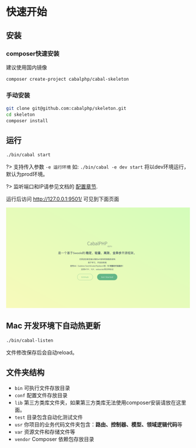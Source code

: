 # 快速开始


## 安装

### composer快速安装

建议使用国内镜像

```bash
composer create-project cabalphp/cabal-skeleton
```
### 手动安装

```bash
git clone git@github.com:cabalphp/skeleton.git
cd skeleton
composer install
```

## 运行

```bash
./bin/cabal start
```

?> 支持传入参数 `-e 运行环境` 如: `./bin/cabal -e dev start` 将以dev环境运行，默认为prod环境。

?> 监听端口和IP请参见文档的 [配置章节](https://github.com/QingWei-Li/docsify-cli).

运行后访问 http://127.0.0.1:9501/ 可见到下面页面

![](/_media/home.png)

## Mac 开发环境下自动热更新

```bash
./bin/cabal-listen
```

文件修改保存后会自动reload。


## 文件夹结构

* `bin` 可执行文件存放目录
* `conf` 配置文件存放目录
* `lib` 第三方类库文件夹，如果第三方类库无法使用composer安装请放在这里面。
* `test` 目录包含自动化测试文件
* `usr` 你项目的业务代码文件夹包含：**路由、控制器、模型、领域逻辑代码**等
* `var` 资源文件和存储文件等
* `vendor`  Composer 依赖包存放目录

